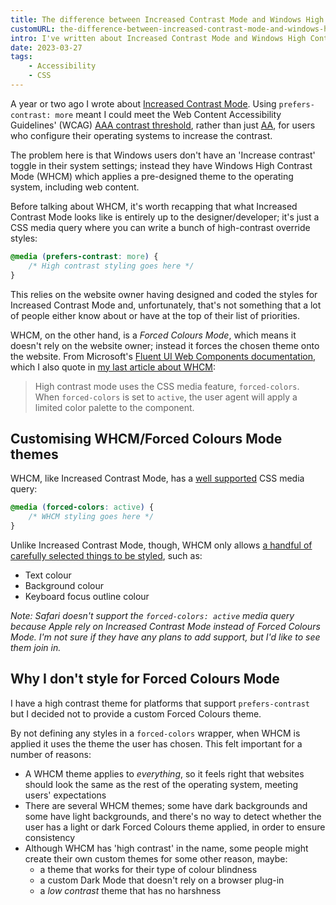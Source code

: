 ```yaml
---
title: The difference between Increased Contrast Mode and Windows High Contrast Mode (Forced Colours Mode)
customURL: the-difference-between-increased-contrast-mode-and-windows-high-contrast-mode
intro: I've written about Increased Contrast Mode and Windows High Contrast Mode, but what's the difference? And where does Forced Colours Mode come in?
date: 2023-03-27
tags:
    - Accessibility
    - CSS
---
```


A year or two ago I wrote about [Increased Contrast Mode](https://www.tempertemper.net/blog/using-the-increased-contrast-mode-css-media-query). Using `prefers-contrast: more` meant I could meet the Web Content Accessibility Guidelines' (WCAG) [AAA contrast threshold](https://www.w3.org/TR/WCAG/#contrast-enhanced), rather than just [AA](https://www.w3.org/TR/WCAG/#contrast-enhanced), for users who configure their operating systems to increase the contrast.

The problem here is that Windows users don't have an 'Increase contrast' toggle in their system settings; instead they have Windows High Contrast Mode (WHCM) which applies a pre-designed theme to the operating system, including web content.

Before talking about WHCM, it's worth recapping that what Increased Contrast Mode looks like is entirely up to the designer/developer; it's just a CSS media query where you can write a bunch of high-contrast override styles:

```css
@media (prefers-contrast: more) {
    /* High contrast styling goes here */
}
```

This relies on the website owner having designed and coded the styles for Increased Contrast Mode and, unfortunately, that's not something that a lot of people either know about or have at the top of their list of priorities.

WHCM, on the other hand, is a <i>Forced Colours Mode</i>, which means it doesn't rely on the website owner; instead it forces the chosen theme onto the website. From Microsoft's [Fluent UI Web Components documentation](https://learn.microsoft.com/en-us/fluent-ui/web-components/design-system/high-contrast), which I also quote in [my last article about WHCM](/blog/windows-high-contrast-mode-and-focus-outlines):

> High contrast mode uses the CSS media feature, `forced-colors`. When `forced-colors` is set to `active`, the user agent will apply a limited color palette to the component.


## Customising WHCM/Forced Colours Mode themes

WHCM, like Increased Contrast Mode, has a [well supported](https://caniuse.com/mdn-css_at-rules_media_forced-colors) CSS media query:

```css
@media (forced-colors: active) {
    /* WHCM styling goes here */
}
```

Unlike Increased Contrast Mode, though, WHCM only allows [a handful of carefully selected things to be styled](https://developer.mozilla.org/en-US/docs/Web/CSS/@media/forced-colors), such as:

- Text colour
- Background colour
- Keyboard focus outline colour

<i>Note: Safari doesn't support the `forced-colors: active` media query because Apple rely on Increased Contrast Mode instead of Forced Colours Mode. I'm not sure if they have any plans to add support, but I'd like to see them join in.</i>


## Why I don't style for Forced Colours Mode

I have a high contrast theme for platforms that support `prefers-contrast` but I decided not to provide a custom Forced Colours theme.

By not defining any styles in a `forced-colors` wrapper, when WHCM is applied it uses the theme the user has chosen. This felt important for a number of reasons:

- A WHCM theme applies to *everything*, so it feels right that websites should look the same as the rest of the operating system, meeting users' expectations
- There are several WHCM themes; some have dark backgrounds and some have light backgrounds, and there's no way to detect whether the user has a light or dark Forced Colours theme applied, in order to ensure consistency
- Although WHCM has 'high contrast' in the name, some people might create their own custom themes for some other reason, maybe:
    - a theme that works for their type of colour blindness
    - a custom Dark Mode that doesn't rely on a browser plug-in
    - a *low contrast* theme that has no harshness
